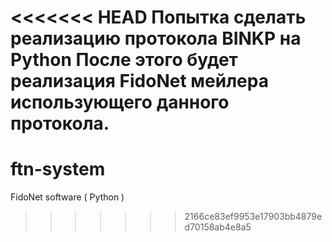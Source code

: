 <<<<<<< HEAD
Попытка сделать реализацию протокола BINKP на Python
После этого будет реализация FidoNet мейлера использующего данного протокола.
=======
ftn-system
==========

FidoNet software ( Python )
>>>>>>> 2166ce83ef9953e17903bb4879ed70158ab4e8a5
